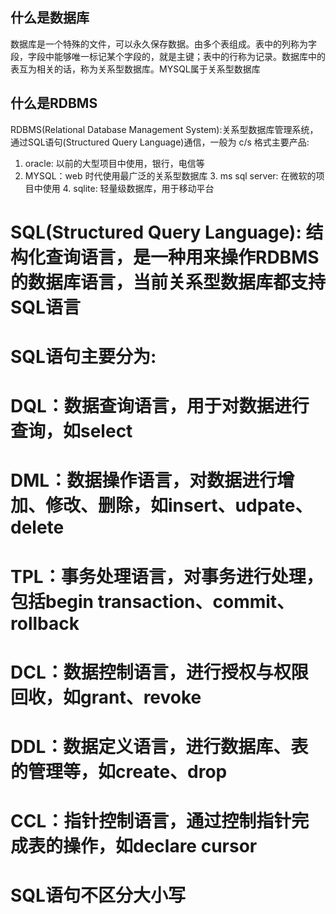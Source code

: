 ## 什么是数据库
数据库是一个特殊的文件，可以永久保存数据。由多个表组成。表中的列称为字段，字段中能够唯一标记某个字段的，就是主键；表中的行称为记录。数据库中的表互为相关的话，称为关系型数据库。MYSQL属于关系型数据库

## 什么是RDBMS 
RDBMS(Relational Database Management System):关系型数据库管理系统，通过SQL语句(Structured Query Language)通信，一般为 c/s 格式主要产品: 
1. oracle: 以前的大型项目中使用，银行，电信等 
2. MYSQL：web 时代使用最广泛的关系型数据库 3. ms sql server: 在微软的项目中使用 4. sqlite: 轻量级数据库，用于移动平台

# SQL(Structured Query Language): 结构化查询语言，是一种用来操作RDBMS的数据库语言，当前关系型数据库都支持SQL语言
# SQL语句主要分为:
# DQL：数据查询语言，用于对数据进行查询，如select
# DML：数据操作语言，对数据进行增加、修改、删除，如insert、udpate、delete
# TPL：事务处理语言，对事务进行处理，包括begin transaction、commit、rollback
# DCL：数据控制语言，进行授权与权限回收，如grant、revoke
# DDL：数据定义语言，进行数据库、表的管理等，如create、drop
# CCL：指针控制语言，通过控制指针完成表的操作，如declare cursor
# SQL语句不区分大小写